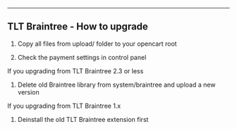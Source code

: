 --------------------------------------
TLT Braintree - How to upgrade
--------------------------------------

1. Copy all files from upload/ folder to your opencart root

2. Check the payment settings in control panel

If you upgrading from TLT Braintree 2.3 or less

1. Delete old Braintree library from system/braintree and upload a new version

If you upgrading from TLT Braintree 1.x

1. Deinstall the old TLT Braintree extension first

